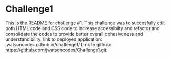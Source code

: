 # Challenge1
This is the README for challenge #1.
This challenge was to succesfully edit both HTML code and CSS code to increase accessibilty and refactor and consolidate the codes to provide better overall cohesiveness and understandibility. 
link to deployed application: jwatsoncodes.github.io/challenge1/
Link to github: https://github.com/jwatsoncodes/Challenge1.git
